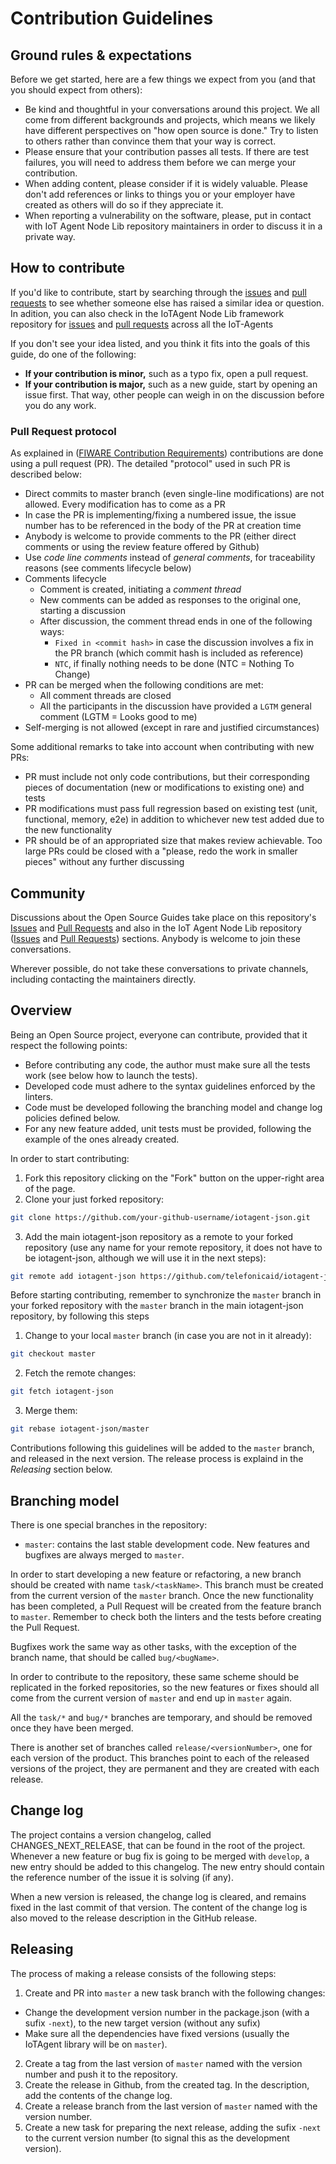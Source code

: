 # Contribution Guidelines

## Ground rules & expectations

Before we get started, here are a few things we expect from you (and that you should expect from others):

*   Be kind and thoughtful in your conversations around this project. We all come from different backgrounds and
    projects, which means we likely have different perspectives on "how open source is done." Try to listen to others
    rather than convince them that your way is correct.
*   Please ensure that your contribution passes all tests. If there are test failures, you will need to address them
    before we can merge your contribution.
*   When adding content, please consider if it is widely valuable. Please don't add references or links to things you or
    your employer have created as others will do so if they appreciate it.
*   When reporting a vulnerability on the software, please, put in contact with IoT Agent Node Lib repository maintainers in order to discuss it 
    in a private way.

## How to contribute

If you'd like to contribute, start by searching through the [issues](https://github.com/telefonicaid/iotagent-json/issues) and
[pull requests](https://github.com/telefonicaid/iotagent-json/pulls) to see whether someone else has raised a similar idea or
question. In adition, you can also check in the IoTAgent Node Lib framework repository for [issues](https://github.com/telefonicaid/iotagent-node-lib/issues) and [pull requests](https://github.com/telefonicaid/iotagent-node-lib/pulls) across all the IoT-Agents

If you don't see your idea listed, and you think it fits into the goals of this guide, do one of the following:

-   **If your contribution is minor,** such as a typo fix, open a pull request.
-   **If your contribution is major,** such as a new guide, start by opening an issue first. That way, other people can
    weigh in on the discussion before you do any work.

### Pull Request protocol

As explained in ([FIWARE Contribution Requirements](https://fiware-requirements.readthedocs.io/en/latest/)) 
contributions are done using a pull request (PR). The detailed "protocol" used in such PR is described below:

-   Direct commits to master branch (even single-line modifications) are not allowed. Every modification has to come as a PR
-   In case the PR is implementing/fixing a numbered issue, the issue number has to be referenced in the body of the PR at creation time
-   Anybody is welcome to provide comments to the PR (either direct comments or using the review feature offered by Github)
-   Use *code line comments* instead of *general comments*, for traceability reasons (see comments lifecycle below)
-   Comments lifecycle
    -   Comment is created, initiating a *comment thread*
    -   New comments can be added as responses to the original one, starting a discussion
    -   After discussion, the comment thread ends in one of the following ways:
        -   `Fixed in <commit hash>` in case the discussion involves a fix in the PR branch (which commit hash is included as reference)
        -   `NTC`, if finally nothing needs to be done (NTC = Nothing To Change)
-   PR can be merged when the following conditions are met:
    -   All comment threads are closed
    -   All the participants in the discussion have provided a `LGTM` general comment (LGTM = Looks good to me)
-   Self-merging is not allowed (except in rare and justified circumstances)

Some additional remarks to take into account when contributing with new PRs:

*   PR must include not only code contributions, but their corresponding pieces of documentation (new or modifications to existing one) and tests
*   PR modifications must pass full regression based on existing test (unit, functional, memory, e2e) in addition to whichever new test added due to the new functionality
*   PR should be of an appropriated size that makes review achievable. Too large PRs could be closed with a "please, redo the work in smaller pieces" without any further discussing

## Community

Discussions about the Open Source Guides take place on this repository's
[Issues](https://github.com/telefonicaid/iotagent-json/issues) and [Pull Requests](https://github.com/telefonicaid/iotagent-json/pulls)
and also in the IoT Agent Node Lib repository ([Issues](https://github.com/telefonicaid/iotagent-node-lib/issues) and [Pull Requests](https://github.com/telefonicaid/iotagent-node-lib/pulls))
sections. Anybody is welcome to join these conversations.

Wherever possible, do not take these conversations to private channels, including contacting the maintainers directly.

## Overview

Being an Open Source project, everyone can contribute, provided that it respect the following points:

-   Before contributing any code, the author must make sure all the tests work (see below how to launch the tests).
-   Developed code must adhere to the syntax guidelines enforced by the linters.
-   Code must be developed following the branching model and change log policies defined below.
-   For any new feature added, unit tests must be provided, following the example of the ones already created.

In order to start contributing:

1.  Fork this repository clicking on the "Fork" button on the upper-right area of the page.
2.  Clone your just forked repository:

```bash
git clone https://github.com/your-github-username/iotagent-json.git
```

3.  Add the main iotagent-json repository as a remote to your forked repository (use any name for your remote
    repository, it does not have to be iotagent-json, although we will use it in the next steps):

```bash
git remote add iotagent-json https://github.com/telefonicaid/iotagent-json.git
```

Before starting contributing, remember to synchronize the `master` branch in your forked repository with the `master`
branch in the main iotagent-json repository, by following this steps

1.  Change to your local `master` branch (in case you are not in it already):

```bash
git checkout master
```

2.  Fetch the remote changes:

```bash
git fetch iotagent-json
```

3.  Merge them:

```bash
git rebase iotagent-json/master
```

Contributions following this guidelines will be added to the `master` branch, and released in the next version. The
release process is explaind in the _Releasing_ section below.

## Branching model

There is one special branches in the repository:

-   `master`: contains the last stable development code. New features and bugfixes are always merged to `master`.

In order to start developing a new feature or refactoring, a new branch should be created with name `task/<taskName>`.
This branch must be created from the current version of the `master` branch. Once the new functionality has been
completed, a Pull Request will be created from the feature branch to `master`. Remember to check both the linters and
the tests before creating the Pull Request.

Bugfixes work the same way as other tasks, with the exception of the branch name, that should be called `bug/<bugName>`.

In order to contribute to the repository, these same scheme should be replicated in the forked repositories, so the new
features or fixes should all come from the current version of `master` and end up in `master` again.

All the `task/*` and `bug/*` branches are temporary, and should be removed once they have been merged.

There is another set of branches called `release/<versionNumber>`, one for each version of the product. This branches
point to each of the released versions of the project, they are permanent and they are created with each release.

## Change log

The project contains a version changelog, called CHANGES_NEXT_RELEASE, that can be found in the root of the project.
Whenever a new feature or bug fix is going to be merged with `develop`, a new entry should be added to this changelog.
The new entry should contain the reference number of the issue it is solving (if any).

When a new version is released, the change log is cleared, and remains fixed in the last commit of that version. The
content of the change log is also moved to the release description in the GitHub release.

## Releasing

The process of making a release consists of the following steps:

1.  Create and PR into `master` a new task branch with the following changes:

-   Change the development version number in the package.json (with a sufix `-next`), to the new target version (without
    any sufix)
-   Make sure all the dependencies have fixed versions (usually the IoTAgent library will be on `master`).

2.  Create a tag from the last version of `master` named with the version number and push it to the repository.
3.  Create the release in Github, from the created tag. In the description, add the contents of the change log.
4.  Create a release branch from the last version of `master` named with the version number.
5.  Create a new task for preparing the next release, adding the sufix `-next` to the current version number (to signal
    this as the development version).
